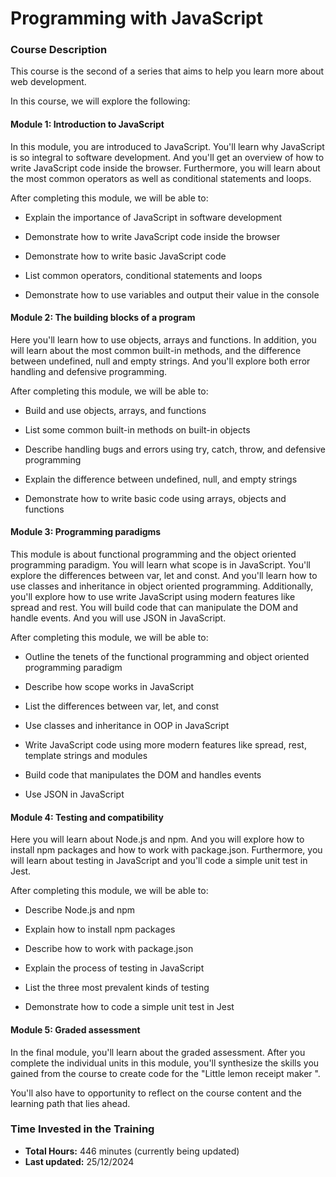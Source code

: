 # Programming with JavaScript

### Course Description

This course is the second of a series that aims to help you learn more about web development. 

In this course, we will explore the following:

#### Module 1: Introduction to JavaScript

In this module, you are introduced to JavaScript. You'll learn why JavaScript is so integral to software development. And you'll get an overview of how to write JavaScript code inside the browser. Furthermore, you will learn about the most common operators as well as conditional statements and loops.

After completing this module, we will be able to:

- Explain the importance of JavaScript in software development

- Demonstrate how to write JavaScript code inside the browser

- Demonstrate how to write basic JavaScript code

- List common operators, conditional statements and loops

- Demonstrate how to use variables and output their value in the console

      

#### Module 2: The building blocks of a program

Here you'll learn how to use objects, arrays and functions. In addition, you will learn about the most common built-in methods, and the difference between undefined, null and empty strings. And you'll explore both error handling and defensive programming.

After completing this module, we will be able to:

- Build and use objects, arrays, and functions

- List some common built-in methods on built-in objects

- Describe handling bugs and errors using try, catch, throw, and defensive programming

- Explain the difference between undefined, null, and empty strings  

- Demonstrate how to write basic code using arrays, objects and functions   


#### Module 3: Programming paradigms

This module is about functional programming and the object oriented programming paradigm. You will learn what scope is in JavaScript. You'll explore the differences between var, let and const. And you'll learn how to use classes and inheritance in object oriented programming. Additionally, you'll explore how to use write JavaScript using modern features like spread and rest.  You will build code that can manipulate the DOM and handle events. And you will use JSON in JavaScript.

After completing this module, we will be able to:

- Outline the tenets of the functional programming and object oriented programming paradigm

- Describe how scope works in JavaScript

- List the differences between var, let, and const

- Use classes and inheritance in OOP in JavaScript

- Write JavaScript code using more modern features like spread, rest, template strings and modules

- Build code that manipulates the DOM and handles events

- Use JSON in JavaScript

            

#### Module 4: Testing and compatibility

Here you will learn about Node.js and npm. And you will explore how to install npm packages and how to work with package.json. Furthermore, you will learn about testing in JavaScript and you'll code a simple unit test in Jest.

After completing this module, we will be able to:

- Describe Node.js and npm

- Explain how to install npm packages

- Describe how to work with package.json

- Explain the process of testing in JavaScript

- List the three most prevalent kinds of testing

- Demonstrate how to code a simple unit test in Jest

      

#### Module 5: Graded assessment

In the final module, you'll learn about the graded assessment. After you complete the individual units in this module, you'll synthesize the skills you gained from the course to create code for the "Little lemon receipt maker ". 

You'll also have to opportunity to reflect on the course content and the learning path that lies ahead.

### Time Invested in the Training

- **Total Hours:** 446 minutes (currently being updated)
- **Last updated:** 25/12/2024